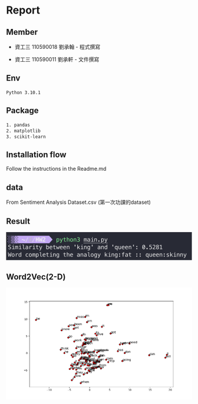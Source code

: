 # Report

## Member

- 資工三 110590018 劉承翰 - 程式撰寫

- 資工三 110590011 劉承軒 - 文件撰寫

## Env

```
Python 3.10.1
```



## Package

```
1. pandas
2. matplotlib
3. scikit-learn
```

## Installation flow

Follow the instructions in the Readme.md

## data

From Sentiment Analysis Dataset.csv (第一次功課的dataset)

## Result

![result](result.png)

## Word2Vec(2-D)
![result](world_vector.png)
